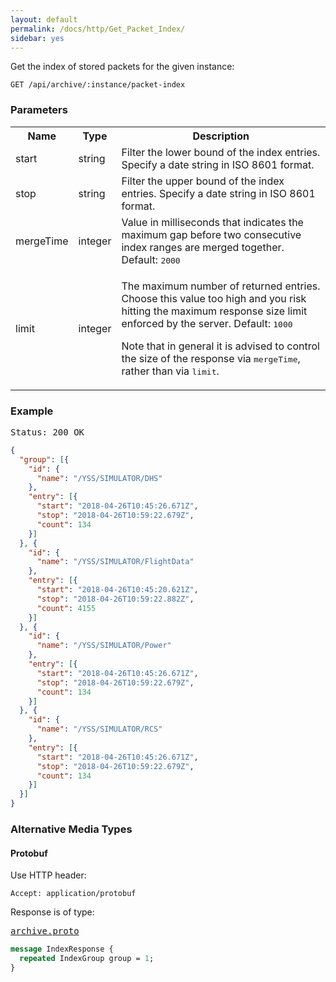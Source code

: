 ```yaml
---
layout: default
permalink: /docs/http/Get_Packet_Index/
sidebar: yes
---
```


Get the index of stored packets for the given instance:

    GET /api/archive/:instance/packet-index

### Parameters

<table class="inline">
  <tr>
    <th>Name</th>
    <th>Type</th>
    <th>Description</th>
  </tr>
  <tr>
    <td class="code">start</td>
    <td class="code">string</td>
    <td>Filter the lower bound of the index entries. Specify a date string in ISO 8601 format.</td>
  </tr>
  <tr>
    <td class="code">stop</td>
    <td class="code">string</td>
    <td>Filter the upper bound of the index entries. Specify a date string in ISO 8601 format.</td>
  </tr>
  <tr>
    <td class="code">mergeTime</td>
    <td class="code">integer</td>
    <td>Value in milliseconds that indicates the maximum gap before two consecutive index ranges are merged together. Default: <tt>2000</tt></td>
  </tr>
  <tr>
    <td class="code">limit</td>
    <td class="code">integer</td>
    <td>
      <p>The maximum number of returned entries. Choose this value too high and you risk hitting the maximum response size limit enforced by the server. Default: <tt>1000</tt>
      </p>
      <p>
        Note that in general it is advised to control the size of the response via <tt>mergeTime</tt>, rather than via <tt>limit</tt>.
      </p>
    </td>
  </tr>
</table>
    
### Example

<pre class="header">
Status: 200 OK
</pre>

```json
{
  "group": [{
    "id": {
      "name": "/YSS/SIMULATOR/DHS"
    },
    "entry": [{
      "start": "2018-04-26T10:45:26.671Z",
      "stop": "2018-04-26T10:59:22.679Z",
      "count": 134
    }]
  }, {
    "id": {
      "name": "/YSS/SIMULATOR/FlightData"
    },
    "entry": [{
      "start": "2018-04-26T10:45:20.621Z",
      "stop": "2018-04-26T10:59:22.882Z",
      "count": 4155
    }]
  }, {
    "id": {
      "name": "/YSS/SIMULATOR/Power"
    },
    "entry": [{
      "start": "2018-04-26T10:45:26.671Z",
      "stop": "2018-04-26T10:59:22.679Z",
      "count": 134
    }]
  }, {
    "id": {
      "name": "/YSS/SIMULATOR/RCS"
    },
    "entry": [{
      "start": "2018-04-26T10:45:26.671Z",
      "stop": "2018-04-26T10:59:22.679Z",
      "count": 134
    }]
  }]
}
```

### Alternative Media Types

#### Protobuf

Use HTTP header:

    Accept: application/protobuf

Response is of type:

<pre class="r header"><a href="/docs/http/archive.proto/">archive.proto</a></pre>
```proto
message IndexResponse {
  repeated IndexGroup group = 1;
}
```
